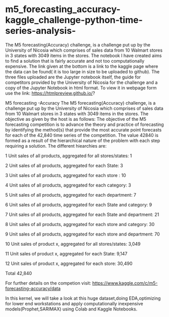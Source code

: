 # m5_forecasting_accuracy-kaggle_challenge-python-time-series-analysis-
The M5 forecasting(Accuracy) challenge, is a challenge put up by the University of Nicosia which comprises of sales data from 10 Walmart stores in 3 states with 3049 items in the stores. The notebook I have created aims to find a solution that is fairly accurate and not too computationally expensive. The link given at the bottom is a link to the kaggle page where the data can be found( it is too large in size to be uploaded to github). The three files uploaded are the Jupyter notebook itself, the guide for competitors provided by the University of Nicosia for the challenge and a copy of the Jupyter Notebook in html format. To view it in webpage form use the link:
https://htmlpreview.github.io/?



M5 forecasting -Accuracy
The M5 forecasting(Accuracy) challenge, is a challenge put up by the University of Nicosia which comprises of sales data from 10 Walmart stores in 3 states with 3049 items in the stores. The objective as given by the host is as follows: The objective of the M5 forecasting competition is to advance the theory and practice of forecasting by identifying the method(s) that provide the most accurate point forecasts for each of the 42,840 time series of the competition. The value 42840 is formed as a result of the hierarchical nature of the problem with each step requiring a solution. The different hiearchies are:

1 Unit sales of all products, aggregated for all stores/states: 1

2 Unit sales of all products, aggregated for each State: 3

3 Unit sales of all products, aggregated for each store : 10

4 Unit sales of all products, aggregated for each category: 3

5 Unit sales of all products, aggregated for each department: 7

6 Unit sales of all products, aggregated for each State and category: 9

7 Unit sales of all products, aggregated for each State and department: 21

8 Unit sales of all products, aggregated for each store and category: 30

9 Unit sales of all products, aggregated for each store and department: 70

10 Unit sales of product x, aggregated for all stores/states: 3,049

11 Unit sales of product x, aggregated for each State: 9,147

12 Unit sales of product x, aggregated for each store: 30,490

Total 42,840

For further details on the competion visit: https://www.kaggle.com/c/m5-forecasting-accuracy/data

In this kernel, we will take a look at this huge dataset,doing EDA,optimizing for lower end workstations and apply computationally inexpensive models(Prophet,SARIMAX) using Colab and Kaggle Notebooks.
